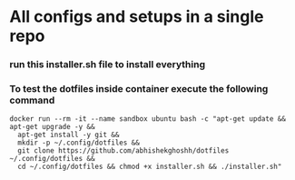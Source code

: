 # All configs and setups in a single repo

### run this installer.sh file to install everything


### To test the dotfiles inside container execute the following command
```
docker run --rm -it --name sandbox ubuntu bash -c "apt-get update && apt-get upgrade -y && 
  apt-get install -y git &&
  mkdir -p ~/.config/dotfiles &&
  git clone https://github.com/abhishekghoshh/dotfiles ~/.config/dotfiles &&
  cd ~/.config/dotfiles && chmod +x installer.sh && ./installer.sh"
```